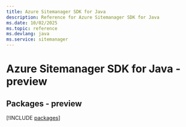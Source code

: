 ```yaml
---
title: Azure Sitemanager SDK for Java
description: Reference for Azure Sitemanager SDK for Java
ms.date: 10/02/2025
ms.topic: reference
ms.devlang: java
ms.service: sitemanager
---
```

# Azure Sitemanager SDK for Java - preview
## Packages - preview
[!INCLUDE [packages](sitemanager-index.md)]